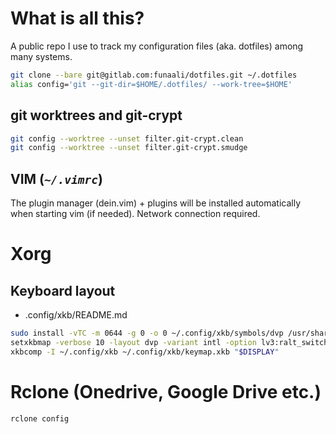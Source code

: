 What is all this?
=================

A public repo I use to track my configuration files (aka. dotfiles) among many
systems.

```sh
git clone --bare git@gitlab.com:funaali/dotfiles.git ~/.dotfiles
alias config='git --git-dir=$HOME/.dotfiles/ --work-tree=$HOME'
```

## git worktrees and git-crypt

```sh
git config --worktree --unset filter.git-crypt.clean
git config --worktree --unset filter.git-crypt.smudge
```

## VIM (*`~/.vimrc`*)

The plugin manager (dein.vim) + plugins will be installed automatically when
starting vim (if needed). Network connection required.

# Xorg

## Keyboard layout

- .config/xkb/README.md

```sh
sudo install -vTC -m 0644 -g 0 -o 0 ~/.config/xkb/symbols/dvp /usr/share/X11/xkb/symbols/dvp
setxkbmap -verbose 10 -layout dvp -variant intl -option lv3:ralt_switch
xkbcomp -I ~/.config/xkb ~/.config/xkb/keymap.xkb "$DISPLAY"
```

# Rclone (Onedrive, Google Drive etc.)

`rclone config`
